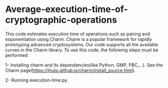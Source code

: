# Average-execution-time-of-cryptographic-operations
This code estimates execution time of operations such as pairing and exponentiation using Charm. Charm is a popular framework for rapidly prototyping advanced cryptosystems. Our code supports all the available curves in the Charm library. 
To use this code, the following steps must be performed:

1- Installing charm and its dependencies(like Python, GMP, PBC,...). See the Charm page(https://jhuisi.github.io/charm/install_source.html).

2- Running execution-time.py.  
